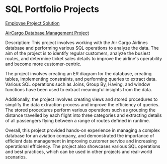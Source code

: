 # SQL Portfolio Projects

[Employee Project Solution](https://github.com/jimit-patel/Portfolio-Projects/blob/main/ScieanceQtech_Employee.sql)


[AirCargo Database Management Project](https://github.com/jimit-patel/Portfolio-Projects/blob/main/AirCargo.sql)

  Description: This project involves working with the Air Cargo Airlines database and performing various SQL operations to analyze the data. The aim of the project is to identify regular customers, analyze the busiest routes, and determine ticket sales details to improve the airline's operability and become more customer-centric.

  The project involves creating an ER diagram for the database, creating tables, implementing constraints, and performing queries to extract data. Various SQL operations such as Joins, Group By, Having, and window functions have been used to extract meaningful insights from the data.

  Additionally, the project involves creating views and stored procedures to simplify the data extraction process and improve the efficiency of queries. The stored procedures perform various operations such as grouping the distance travelled by each flight into three categories and extracting details of all passengers flying between a range of routes defined in runtime.

  Overall, this project provided hands-on experience in managing a complex database for an aviation company, and demonstrated the importance of efficient data management in improving customer service and increasing operational efficiency. The project also showcases various SQL operations and best practices, which can be used in other projects and real-world scenarios.
